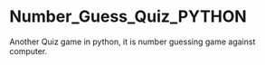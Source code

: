 # Number_Guess_Quiz_PYTHON
Another Quiz game in python, it is number guessing game against computer.
